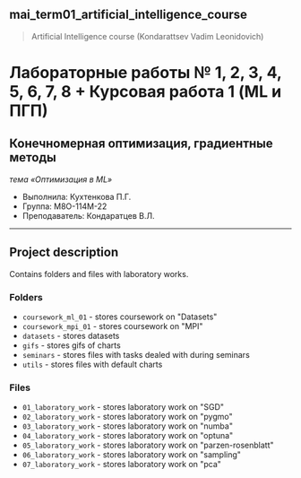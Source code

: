 ## mai_term01_artificial_intelligence_course
> Artificial Intelligence course (Kondarattsev Vadim Leonidovich)


# Лабораторные работы № 1, 2, 3, 4, 5, 6, 7, 8 + Курсовая работа 1 (ML и ПГП)

## Конечномерная оптимизация, градиентные методы
*тема «Оптимизация в ML»*

* Выполнила: Кухтенкова П.Г.
* Группа: M8O-114M-22
* Преподаватель: Кондаратцев В.Л.

---

## Project description

Contains folders and files with laboratory works.


### Folders

* `coursework_ml_01` - stores coursework on "Datasets"
* `coursework_mpi_01` - stores coursework on "MPI"
* `datasets` - stores datasets
* `gifs` - stores gifs of charts
* `seminars` - stores files with tasks dealed with during seminars
* `utils` - stores files with default charts


### Files
* `01_laboratory_work` - stores laboratory work on "SGD" 
* `02_laboratory_work` - stores laboratory work on "pygmo" 
* `03_laboratory_work` - stores laboratory work on "numba"
* `04_laboratory_work` - stores laboratory work on "optuna"
* `05_laboratory_work` - stores laboratory work on "parzen-rosenblatt"
* `06_laboratory_work` - stores laboratory work on "sampling"
* `07_laboratory_work` - stores laboratory work on "pca"